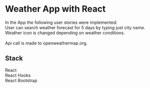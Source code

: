 # Weather App with React
In the App the following user stories were implemented: \
User can search weather forecast for 5 days by typing just city name.\
Weather icon is changed depending on weather conditions. \
\
Api call is made to openweathermap.org.
## Stack

React \
React Hooks \
React Bootstrap 
